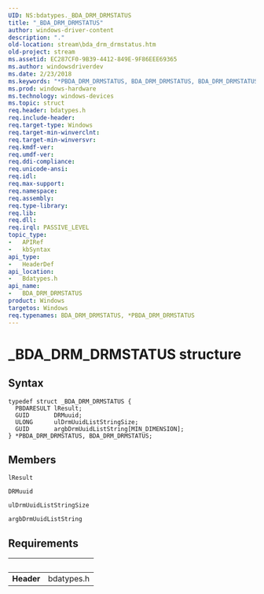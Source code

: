 ```yaml
---
UID: NS:bdatypes._BDA_DRM_DRMSTATUS
title: "_BDA_DRM_DRMSTATUS"
author: windows-driver-content
description: "."
old-location: stream\bda_drm_drmstatus.htm
old-project: stream
ms.assetid: EC287CF0-9B39-4412-849E-9F86EEE69365
ms.author: windowsdriverdev
ms.date: 2/23/2018
ms.keywords: "*PBDA_DRM_DRMSTATUS, BDA_DRM_DRMSTATUS, BDA_DRM_DRMSTATUS structure [Streaming Media Devices], PBDA_DRM_DRMSTATUS, PBDA_DRM_DRMSTATUS structure pointer [Streaming Media Devices], _BDA_DRM_DRMSTATUS, bdatypes/BDA_DRM_DRMSTATUS, bdatypes/PBDA_DRM_DRMSTATUS, stream.bda_drm_drmstatus"
ms.prod: windows-hardware
ms.technology: windows-devices
ms.topic: struct
req.header: bdatypes.h
req.include-header: 
req.target-type: Windows
req.target-min-winverclnt: 
req.target-min-winversvr: 
req.kmdf-ver: 
req.umdf-ver: 
req.ddi-compliance: 
req.unicode-ansi: 
req.idl: 
req.max-support: 
req.namespace: 
req.assembly: 
req.type-library: 
req.lib: 
req.dll: 
req.irql: PASSIVE_LEVEL
topic_type:
-	APIRef
-	kbSyntax
api_type:
-	HeaderDef
api_location:
-	Bdatypes.h
api_name:
-	BDA_DRM_DRMSTATUS
product: Windows
targetos: Windows
req.typenames: BDA_DRM_DRMSTATUS, *PBDA_DRM_DRMSTATUS
---
```


# _BDA_DRM_DRMSTATUS structure


## Syntax
```
typedef struct _BDA_DRM_DRMSTATUS {
  PBDARESULT lResult;
  GUID       DRMuuid;
  ULONG      ulDrmUuidListStringSize;
  GUID       argbDrmUuidListString[MIN_DIMENSION];
} *PBDA_DRM_DRMSTATUS, BDA_DRM_DRMSTATUS;
```

## Members


`lResult`



`DRMuuid`



`ulDrmUuidListStringSize`



`argbDrmUuidListString`




## Requirements
| &nbsp; | &nbsp; |
| ---- |:---- |
| **Header** | bdatypes.h |
